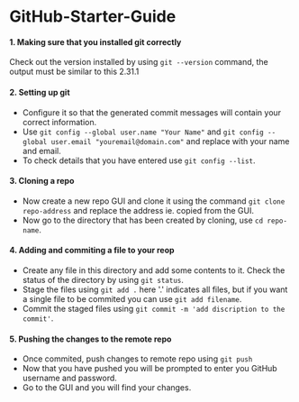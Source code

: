 # GitHub-Starter-Guide
#### 1. Making sure that you installed git correctly
Check out the version installed by using `git --version` command, the output must be similar to this 2.31.1 
#### 2. Setting up git
- Configure it so that the generated commit messages will contain your correct information.
- Use `git config --global user.name "Your Name"` and `git config --global user.email "youremail@domain.com"` and replace with your name and email.
- To check details that you have entered use `git config --list`.
#### 3. Cloning a repo
- Now create a new repo GUI and clone it using the command `git clone repo-address` and replace the address ie. copied from the GUI.
- Now go to the directory that has been created by cloning, use `cd repo-name`.
#### 4. Adding and commiting a file to your reop
- Create any file in this directory and add some contents to it. Check the status of the directory by using `git status`.
- Stage the files using `git add .` here '.' indicates all files, but if you want a single file to be commited you can use `git add filename`.
- Commit the staged files using `git commit -m 'add discription to the commit'`.
#### 5. Pushing the changes to the remote repo
- Once commited, push changes to remote repo using `git push`
- Now that you have pushed you will be prompted to enter you GitHub username and password.
- Go to the GUI and you will find your changes.


